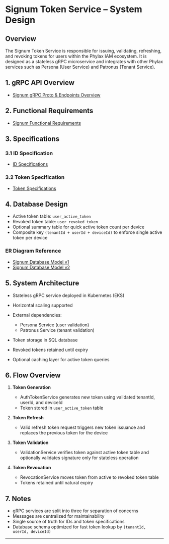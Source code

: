 # Signum Token Service – System Design

## Overview

The Signum Token Service is responsible for issuing, validating, refreshing, and revoking tokens for users within the Phylax IAM ecosystem. It is designed as a stateless gRPC microservice and integrates with other Phylax services such as Persona (User Service) and Patronus (Tenant Service).

## 1. gRPC API Overview

- [Signum gRPC Proto & Endpoints Overview](./grpc-api-overview.md)


## 2. Functional Requirements

- [Signum Functional Requirements](./functional-requirements.md)

## 3. Specifications

### 3.1 ID Specification

- [ID Specifications](./specs/id-spec.yaml)

### 3.2 Token Specification

- [Token Specifications](./specs/token-spec.yaml)

## 4. Database Design

* Active token table: `user_active_token`
* Revoked token table: `user_revoked_token`
* Optional summary table for quick active token count per device
* Composite key `(tenantId + userId + deviceId)` to enforce single active token per device

### ER Diagram Reference

- [Signum Database Model v1](./diagrams/er/img/signum-database-model.v1.png)
- [Signum Database Model v2](./diagrams/er/img/signum-database-model.v2.png)

## 5. System Architecture

* Stateless gRPC service deployed in Kubernetes (EKS)
* Horizontal scaling supported
* External dependencies:

  * Persona Service (user validation)
  * Patronus Service (tenant validation)
* Token storage in SQL database
* Revoked tokens retained until expiry
* Optional caching layer for active token queries

## 6. Flow Overview

1. **Token Generation**

   * AuthTokenService generates new token using validated tenantId, userId, and deviceId
   * Token stored in `user_active_token` table

2. **Token Refresh**

   * Valid refresh token request triggers new token issuance and replaces the previous token for the device

3. **Token Validation**

   * ValidationService verifies token against active token table and optionally validates signature only for stateless operation

4. **Token Revocation**

   * RevocationService moves token from active to revoked token table
   * Tokens retained until natural expiry

## 7. Notes

* gRPC services are split into three for separation of concerns
* Messages are centralized for maintainability
* Single source of truth for IDs and token specifications
* Database schema optimized for fast token lookup by `(tenantId, userId, deviceId)`

---
